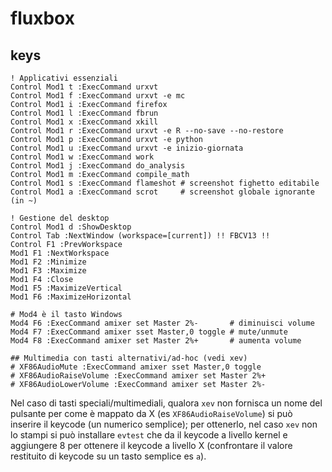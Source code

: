 # fluxbox

## keys

```
! Applicativi essenziali
Control Mod1 t :ExecCommand urxvt
Control Mod1 f :ExecCommand urxvt -e mc
Control Mod1 i :ExecCommand firefox
Control Mod1 l :ExecCommand fbrun
Control Mod1 x :ExecCommand xkill
Control Mod1 r :ExecCommand urxvt -e R --no-save --no-restore
Control Mod1 p :ExecCommand urxvt -e python
Control Mod1 u :ExecCommand urxvt -e inizio-giornata
Control Mod1 w :ExecCommand work
Control Mod1 j :ExecCommand do_analysis
Control Mod1 m :ExecCommand compile_math
Control Mod1 s :ExecCommand flameshot # screenshot fighetto editabile
Control Mod1 a :ExecCommand scrot     # screenshot globale ignorante (in ~)

! Gestione del desktop
Control Mod1 d :ShowDesktop
Control Tab :NextWindow (workspace=[current]) !! FBCV13 !!
Control F1 :PrevWorkspace
Mod1 F1 :NextWorkspace
Mod1 F2 :Minimize
Mod1 F3 :Maximize
Mod1 F4 :Close
Mod1 F5 :MaximizeVertical
Mod1 F6 :MaximizeHorizontal

# Mod4 è il tasto Windows
Mod4 F6 :ExecCommand amixer set Master 2%-       # diminuisci volume
Mod4 F7 :ExecCommand amixer sset Master,0 toggle # mute/unmute
Mod4 F8 :ExecCommand amixer set Master 2%+       # aumenta volume

## Multimedia con tasti alternativi/ad-hoc (vedi xev)
# XF86AudioMute :ExecCommand amixer sset Master,0 toggle
# XF86AudioRaiseVolume :ExecCommand amixer set Master 2%+
# XF86AudioLowerVolume :ExecCommand amixer set Master 2%-
```

Nel caso di tasti speciali/multimediali, qualora `xev` non fornisca un
nome del pulsante per come è mappato da X (es `XF86AudioRaiseVolume`)
si può inserire il keycode (un numerico semplice); per ottenerlo, nel
caso `xev` non lo stampi si può installare `evtest` che da il keycode
a livello kernel e aggiungere 8 per ottenere il keycode a livello X
(confrontare il valore restituito di keycode su un tasto semplice es
`a`).
